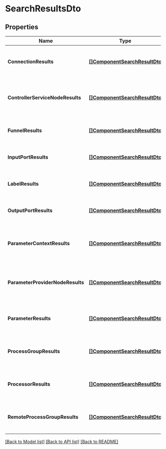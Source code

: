 # SearchResultsDto

## Properties
Name | Type | Description | Notes
------------ | ------------- | ------------- | -------------
**ConnectionResults** | [**[]ComponentSearchResultDto**](ComponentSearchResultDTO.md) | The connections that matched the search. | [optional] [default to null]
**ControllerServiceNodeResults** | [**[]ComponentSearchResultDto**](ComponentSearchResultDTO.md) | The controller service nodes that matched the search | [optional] [default to null]
**FunnelResults** | [**[]ComponentSearchResultDto**](ComponentSearchResultDTO.md) | The funnels that matched the search. | [optional] [default to null]
**InputPortResults** | [**[]ComponentSearchResultDto**](ComponentSearchResultDTO.md) | The input ports that matched the search. | [optional] [default to null]
**LabelResults** | [**[]ComponentSearchResultDto**](ComponentSearchResultDTO.md) | The labels that matched the search. | [optional] [default to null]
**OutputPortResults** | [**[]ComponentSearchResultDto**](ComponentSearchResultDTO.md) | The output ports that matched the search. | [optional] [default to null]
**ParameterContextResults** | [**[]ComponentSearchResultDto**](ComponentSearchResultDTO.md) | The parameter contexts that matched the search. | [optional] [default to null]
**ParameterProviderNodeResults** | [**[]ComponentSearchResultDto**](ComponentSearchResultDTO.md) | The parameter provider nodes that matched the search | [optional] [default to null]
**ParameterResults** | [**[]ComponentSearchResultDto**](ComponentSearchResultDTO.md) | The parameters that matched the search. | [optional] [default to null]
**ProcessGroupResults** | [**[]ComponentSearchResultDto**](ComponentSearchResultDTO.md) | The process groups that matched the search. | [optional] [default to null]
**ProcessorResults** | [**[]ComponentSearchResultDto**](ComponentSearchResultDTO.md) | The processors that matched the search. | [optional] [default to null]
**RemoteProcessGroupResults** | [**[]ComponentSearchResultDto**](ComponentSearchResultDTO.md) | The remote process groups that matched the search. | [optional] [default to null]

[[Back to Model list]](../README.md#documentation-for-models) [[Back to API list]](../README.md#documentation-for-api-endpoints) [[Back to README]](../README.md)

